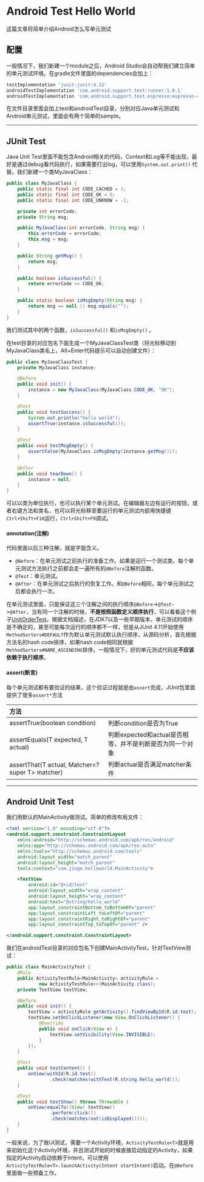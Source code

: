 # Android Test Hello World

这篇文章将简单介绍Android怎么写单元测试

## 配置

一般情况下，我们新建一个module之后，Android Studio会自动帮我们建立简单的单元测试环境。在gradle文件里面的dependencies会加上：

```groovy
testImplementation 'junit:junit:4.12'
androidTestImplementation 'com.android.support.test:runner:1.0.1'
androidTestImplementation 'com.android.support.test.espresso:espresso-core:3.0.1'
```

在文件目录里面会加上test和androidTest目录，分别对应Java单元测试和Android单元测试，里面会有两个简单的sample。

---

## JUnit Test

Java Unit Test里面不能包含Android相关的代码，Context和Log等不能出现，最好是通过debug看代码执行，如果需要打出log，可以使用`System.out.print()` 代替。我们新建一个类MyJavaClass：

```java
public class MyJavaClass {
    public static final int CODE_CACHED = 1;
    public static final int CODE_OK = 0;
    public static final int CODE_UNKNOW = -1;

    private int errorCode;
    private String msg;

    public MyJavaClass(int errorCode, String msg) {
        this.errorCode = errorCode;
        this.msg = msg;
    }

    public String getMsg() {
        return msg;
    }

    public boolean isSuccessful() {
        return errorCode >= CODE_OK;
    }

    public static boolean isMsgEmpty(String msg) {
        return msg == null || msg.equals("");
    }
}
```
我们测试其中的两个函数，`isSuccessful()` 和`isMsgEmpty()` 。

在test目录的对应包名下面生成一个MyJavaClassTest类（将光标移动到MyJavaClass类名上，Alt+Enter代码提示可以自动创建文件）：

```java
public class MyJavaClassTest {
    private MyJavaClass instance;

    @Before
    public void init() {
        instance = new MyJavaClass(MyJavaClass.CODE_OK, "OK");
    }

    @Test
    public void testSuccess() {
        System.out.println("hello world");
        assertTrue(instance.isSuccessful());
    }

    @Test
    public void testMsgEmpty() {
        assertFalse(MyJavaClass.isMsgEmpty(instance.getMsg()));
    }

    @After
    public void tearDown() {
        instance = null;
    }
}
```

可以以类为单位执行，也可以执行某个单元测试。在编辑器左边有运行的按钮，或者右键方法和类名，也可以将光标移至要运行的单元测试内部用快捷键`Ctrl+Shift+F10`运行，`Ctrl+Shift+F9`调试。

#### annotation(注解)

代码里面以后三种注解，就是字面含义。

- `@Before`：在单元测试之前执行的准备工作。如果是运行一个测试类，每个单元测试方法执行之前都会走一遍所有的`@Before`注解的函数。
- `@Test`：单元测试。
- `@After`：在单元测试之后执行的恢复工作。和`@Before`相同，每个单元测试之后都会执行一次。

在单元测试里面，只能保证这三个注解之间的执行顺序`@Before`->`@Test`->`@After`，当有同一个注解的时候，**不是按照函数定义顺序执行**，可以看看这个例子[UnitOrderTest](https://github.com/iamjinge/AndroidTestingSample/blob/master/helloworld/src/test/java/com/jinge/helloworld/UnitOrderTest.java)。根据文档描述，在JDK7以及一些早期版本，单元测试的顺序是不确定的，甚至可能每次运行的顺序都不一样，但是从JUnit 4.11开始使用`MethodSorters#DEFAULT`作为默认单元测试默认执行顺序，从源码分析，首先根据方法名的hash code排序，如果hash code相同就根据`MethodSorters#NAME_ASCENDING`排序。一般情况下，好的单元测试代码是**不应该依赖于执行顺序**。

#### assert(断言)

每个单元测试都有要验证的结果，这个验证过程就是由`assert`完成，JUnit包里面提供了很多`assert*`方法

| 方法                                       |                                     |
| :--------------------------------------- | ----------------------------------- |
| assertTrue(boolean condition)            | 判断condition是否为True                  |
| assertEquals(T expected, T actual)       | 判断expected和actual是否相等，并不是判断是否为同一个对象 |
| assertThat(T actual, Matcher<? super T> matcher) | 判断actual是否满足matcher条件               |

---

## Android Unit Test

我们用默认的MainActivity做测试。简单的修改布局文件：

```xml
<?xml version="1.0" encoding="utf-8"?>
<android.support.constraint.ConstraintLayout
    xmlns:android="http://schemas.android.com/apk/res/android"
    xmlns:app="http://schemas.android.com/apk/res-auto"
    xmlns:tools="http://schemas.android.com/tools"
    android:layout_width="match_parent"
    android:layout_height="match_parent"
    tools:context="com.jinge.helloworld.MainActivity">

    <TextView
        android:id="@+id/text"
        android:layout_width="wrap_content"
        android:layout_height="wrap_content"
        android:text="@string/hello_world"
        app:layout_constraintBottom_toBottomOf="parent"
        app:layout_constraintLeft_toLeftOf="parent"
        app:layout_constraintRight_toRightOf="parent"
        app:layout_constraintTop_toTopOf="parent" />

</android.support.constraint.ConstraintLayout>
```

我们在androidTest目录的对应包名下创建MainActivityTest，针对TextView测试：

```java
public class MainActivityTest {
    @Rule
    public ActivityTestRule<MainActivity> activityRule =
            new ActivityTestRule<>(MainActivity.class);
    private TextView textView;

    @Before
    public void init() {
        textView = activityRule.getActivity().findViewById(R.id.text);
        textView.setOnClickListener(new View.OnClickListener() {
            @Override
            public void onClick(View v) {
                textView.setVisibility(View.INVISIBLE);
            }
        });
    }

    @Test
    public void testContent() {
        onView(withId(R.id.text))
                .check(matches(withText(R.string.hello_world)));
    }

    @Test
    public void testShow() throws Throwable {
        onView(equalTo((View) textView))
                .perform(click())
                .check(matches(not(isDisplayed())));
    }
}
```

一般来说，为了做UI测试，需要一个Activity环境，`ActivityTestRule<T>`就是用来初始化这个Activity环境，并且测试开始的时候直接启动指定的Activity，如果指定的Activity启动依赖于Intent，可以使用`ActivityTestRule<T>.launchActivity(Intent startIntent)`启动。在`@Before`里面做一些预备工作。

